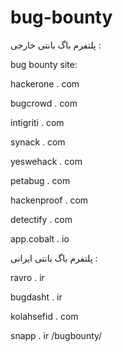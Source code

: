 # bug-bounty
پلتفرم باگ بانتی خارجی :

bug bounty site:

hackerone         .  com

bugcrowd          .  com

intigriti         .  com

synack            .  com

yeswehack         .  com

petabug           .  com

hackenproof       .  com

detectify         .  com

app.cobalt        .  io

پلتفرم باگ بانتی ایرانی :

ravro             .   ir

bugdasht          .   ir

kolahsefid        .   com

snapp             .   ir        /bugbounty/
